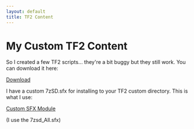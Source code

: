 ```yaml
---
layout: default
title: TF2 Content
---
```


# My Custom TF2 Content

So I created a few TF2 scripts... they're a bit buggy but they still work. You can download it here:

[Download](//github.com/nfitzen/tf2-content/releases/latest)

I have a custom 7zSD.sfx for installing to your TF2 custom directory. This is what I use:

[Custom SFX Module](https://raw.githubusercontent.com/OlegScherbakov/7zSFX/master/files/7zsd_extra_162_3888.7z)

(I use the 7zsd_All.sfx)